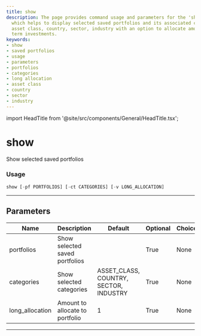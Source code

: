 ```yaml
---
title: show
description: The page provides command usage and parameters for the 'show' feature
  which helps to display selected saved portfolios and its associated categories like
  asset class, country, sector, industry with an option to allocate amount for long
  term investments.
keywords:
- show
- saved portfolios
- usage
- parameters
- portfolios
- categories
- long allocation
- asset class
- country
- sector
- industry
---
```


import HeadTitle from '@site/src/components/General/HeadTitle.tsx';

<HeadTitle title="show - Po - Portfolio - Reference | OpenBB Terminal Docs" />

# show

Show selected saved portfolios

### Usage

```python
show [-pf PORTFOLIOS] [-ct CATEGORIES] [-v LONG_ALLOCATION]
```

---

## Parameters

| Name | Description | Default | Optional | Choices |
| ---- | ----------- | ------- | -------- | ------- |
| portfolios | Show selected saved portfolios |  | True | None |
| categories | Show selected categories | ASSET_CLASS, COUNTRY, SECTOR, INDUSTRY | True | None |
| long_allocation | Amount to allocate to portfolio | 1 | True | None |

---
